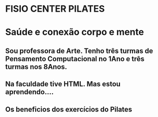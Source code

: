 # FISIO CENTER PILATES
# Saúde e conexão corpo e mente
## Sou professora de Arte. Tenho três turmas de Pensamento Computacional no 1Ano e três turmas nos 8Anos.
## Na faculdade tive HTML. Mas estou aprendendo.... 
## Os beneficios dos exercícios do Pilates
